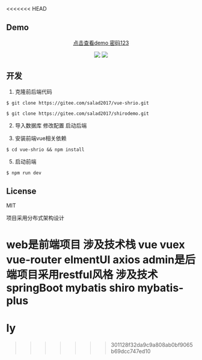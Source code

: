 <<<<<<< HEAD


## Demo

<div align="center">
  <p align="center"> <a href="https://youlovemi.cn">点击查看demo 密码123</a></p align="center">
  <img src="https://images.gitee.com/uploads/images/2019/0304/151015_e08671c7_1545585.png" />
  <img src="https://images.gitee.com/uploads/images/2019/0304/151157_7a8c28ef_1545585.png" />
</div>

## 开发

1. 克隆前后端代码

```shell
$ git clone https://gitee.com/salad2017/vue-shrio.git

$ git clone https://gitee.com/salad2017/shirodemo.git
```

2. 导入数据库 修改配置 启动后端


3. 安装前端vue相关依赖

```shell
$ cd vue-shrio && npm install
```

5. 启动前端

```shell
$ npm run dev
```

## License

MIT

项目采用分布式架构设计

web是前端项目 涉及技术栈 vue vuex vue-router elmentUI  axios 
admin是后端项目采用restful风格 涉及技术 springBoot mybatis shiro mybatis-plus 
=======
# ly
>>>>>>> 301128f32da9c9a808ab0bf9065b69dcc747ed10
